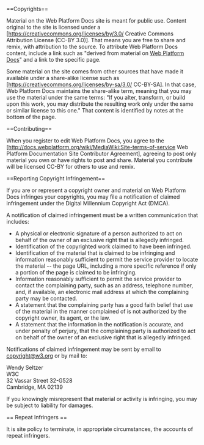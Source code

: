 ==Copyrights==

Material on the Web Platform Docs site is meant for public use. Content original to the site is licensed under a [https://creativecommons.org/licenses/by/3.0/ Creative Commons Attribution License (CC-BY 3.0)]. That means you are free to share and remix, with attribution to the source.  To attribute Web Platform Docs content, include a link such as "derived from material on <a href="http://docs.webplatform.org/">Web Platform Docs</a>" and a link to the specific page. 

Some material on the site comes from other sources that have made it available under a share-alike license such as [https://creativecommons.org/licenses/by-sa/3.0/ CC-BY-SA]. In that case, Web Platform Docs maintains the share-alike term, meaning that you may use the material under the same terms: "If you alter, transform, or build upon this work, you may distribute the resulting work only under the same or similar license to this one." That content is identified by notes at the bottom of the page.

==Contributing==

When you register to edit Web Platform Docs, you agree to the [http://docs.webplatform.org/wiki/MediaWiki:Site-terms-of-service Web Platform Documentation Site Contributor Agreement], agreeing to post only material you own or have rights to post and share. Material you contribute will be licensed CC-BY for others to use and remix.

==Reporting Copyright Infringement==

If you are or represent a copyright owner and material on Web Platform Docs infringes your copyrights, you may file a notification of claimed infringement under the Digital Millennium Copyright Act (DMCA). 

A notification of claimed infringement must be a written communication that includes:

*  A physical or electronic signature of a person authorized to act on behalf of the owner of an exclusive right that is allegedly infringed.
*  Identification of the copyrighted work claimed to have been infringed.
*  Identification of the material that is claimed to be infringing and information reasonably sufficient to permit the service provider to locate the material -- the page URL, including a more specific reference if only a portion of the page is claimed to be infringing.
*  Information reasonably sufficient to permit the service provider to contact the complaining party, such as an address, telephone number, and, if available, an electronic mail address at which the complaining party may be contacted.
*  A statement that the complaining party has a good faith belief that use of the material in the manner complained of is not authorized by the copyright owner, its agent, or the law.
*  A statement that the information in the notification is accurate, and under penalty of perjury, that the complaining party is authorized to act on behalf of the owner of an exclusive right that is allegedly infringed.

Notifications of claimed infringement may be sent by email to copyright@w3.org or by mail to:

Wendy Seltzer<br />
W3C <br />
32 Vassar Street 32-G528<br />
Cambridge, MA 02139<br />


If you knowingly misrepresent that material or activity is infringing, you may be subject to liability for damages.

== Repeat Infringers ==

It is site policy to terminate, in appropriate circumstances, the accounts of repeat infringers.